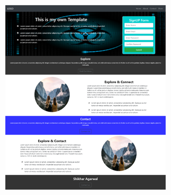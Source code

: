 
<img src="https://github.com/Shikhar1401/bootstrap/blob/master/page.png" alt="bootstrap template">
